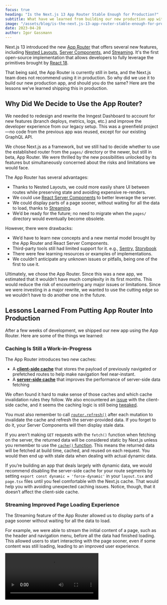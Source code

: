 ```yaml
---
focus: true
heading: "Is the Next.js 13 App Router Stable Enough for Production?"
subtitle: What have we learned from building our new production app with the still in beta Next.js 13 App Router?
image: "/assets/blog/is-the-next.js-13-app-router-stable-enough-for-production/featured-image.webp"
date: 2023-04-28
author: Igor Gassmann
---
```


Next.js 13 introduced the new [App Router](https://beta.nextjs.org/docs#introducing-the-app-router) that offers several new features, including [Nested Layouts](https://beta.nextjs.org/docs/routing/pages-and-layouts#nesting-layouts), [Server Components](https://beta.nextjs.org/docs/rendering/server-and-client-components#server-components), and [Streaming](https://beta.nextjs.org/docs/data-fetching/streaming-and-suspense). It's the first open-source implementation that allows developers to fully leverage the primitives brought by [React 18](https://react.dev/blog/2022/03/29/react-v18).

That being said, the App Router is currently still in beta, and the Next.js team does not recommend using it in production. So why did we use it to build our new production app, and should you do the same? Here are the lessons we’ve learned shipping this in production.

## Why Did We Decide to Use the App Router?

We needed to redesign and rewrite the Inngest Dashboard to account for new features (branch deploys, metrics, logs, etc.) and improve the developer experience from our legacy setup. This was a greenfield project—no code from the previous app was reused, except for our existing GraphQL API.

We chose Next.js as a framework, but we still had to decide whether to use the established router from the `pages/` directory or the newer, but still in beta, App Router. We were thrilled by the new possibilities unlocked by its features but simultaneously concerned about the risks and limitations we would face.

The App Router has several advantages:

- Thanks to Nested Layouts, we could more easily share UI between routes while preserving state and avoiding expensive re-renders.
- We could use [React Server Components](https://beta.nextjs.org/docs/rendering/server-and-client-components#server-components) to better leverage the server.
- We could display parts of a page sooner, without waiting for all the data to load, thanks to [Streaming](https://beta.nextjs.org/docs/data-fetching/streaming-and-suspense).
- We’d be ready for the future; no need to migrate when the `pages/` directory would eventually become obsolete.

However, there were drawbacks:

- We’d have to learn new concepts and a new mental model brought by the App Router and React Server Components.
- Third-party tools still had limited support for it. e.g., [Sentry](https://github.com/getsentry/sentry-javascript/issues/6726), [Storybook](https://github.com/storybookjs/storybook/blob/next/code/frameworks/nextjs/README.md#stories-for-pagescomponents-which-fetch-data)
- There were few learning resources or examples of implementations.
- We couldn’t anticipate any unknown issues or pitfalls, being one of the first to use it.

Ultimately, we chose the App Router. Since this was a new app, we estimated that it wouldn’t have much complexity in its first months. This would reduce the risk of encountering any major issues or limitations. Since we were investing in a major rewrite, we wanted to use the cutting edge so we wouldn’t have to do another one in the future.

## Lessons Learned From Putting App Router Into Production

After a few weeks of development, we shipped our new app using the App Router. Here are some of the things we learned:

### Caching Is Still a Work-in-Progress

The App Router introduces two new caches:

- A [**client-side cache**](https://beta.nextjs.org/docs/routing/linking-and-navigating#client-side-caching-of-rendered-server-components) that stores the payload of previously navigated or prefetched routes to help make navigation feel near-instant.
- A [**server-side cache**](https://beta.nextjs.org/docs/data-fetching/fundamentals#caching-data) that improves the performance of server-side data fetching

We often found it hard to make sense of those caches and which cache invalidation rules they follow. We also encountered an [issue](https://github.com/vercel/next.js/issues/42991) with the client-side cache, and it seems the caching logic is still being [tweaked](https://github.com/vercel/next.js/pull/48383).

You must also remember to call [`router.refresh()`](https://beta.nextjs.org/docs/data-fetching/mutating) after each mutation to invalidate the cache and refresh the server-provided data. If you forget to do it, your Server Components will then display stale data.

If you aren’t making `GET` requests with the `fetch()` function when fetching on the server, the 
returned data will be considered static by Next.js unless you remember to use the [`cache()` function](https://beta.nextjs.org/docs/data-fetching/caching#per-request-caching). This means the returned data will be fetched at build time, cached, and reused on each request. You would then end up with stale data when dealing with actual dynamic data.

If you’re building an app that deals largely with dynamic data, we would recommend disabling the server-side cache for your route segments by setting `export const dynamic = 'force-dynamic'` in your `layout.tsx` and `page.tsx` files until you feel comfortable with the Next.js cache. That would help you with avoiding unexpected caching issues. Notice, though, that it doesn’t affect the client-side cache.

### Streaming Improved Page Loading Experience

The Streaming feature of the App Router allowed us to display parts of a page sooner without waiting for all the data to load.

For example, we were able to stream the initial content of a page, such as the header and navigation menu, before all the data had finished loading. This allowed users to start interacting with the page sooner, even if some content was still loading, leading to an improved user experience.

<video controls src="/assets/blog/is-the-next.js-13-app-router-stable-enough-for-production/streaming-in-action.mp4" />

### URL Search Parameters Can’t Be Used in a Layout Server Component

[Unlike page components](https://beta.nextjs.org/docs/api-reference/file-conventions/page#searchparams-optional), the App Router doesn’t make URL search parameters (`?key1=value1&key2=value2`) available to layout server components. This is because a [layout component](https://beta.nextjs.org/docs/api-reference/file-conventions/layout) is not re-rendered when the user navigates to a different page within that same layout. The search parameters could change between navigations, leading to the layout component having outdated values for the search parameters. The router works that way to provide faster navigation.

However, this was an issue for us since we wanted to implement an optional global filter for our app that would persist in the URL. We allow users to select an environment that filters all displayed data (functions, events, and deploys) to that environment.

![The environment selector in the Inngest Dashboard](/assets/blog/is-the-next.js-13-app-router-stable-enough-for-production/environment-selector.png)

Our first solution was to add an `env` search parameter to the URL, like this: `https://app.inngest.com/functions?env=staging`. However, we soon discovered this didn’t work for our layout components that needed to fetch data based on the selected environment.

To solve this issue, we had to convert the search parameter into an URL parameter: `https://app.inngest.com/env/staging/functions`. Layout components can receive [dynamic route parameters](https://beta.nextjs.org/docs/api-reference/file-conventions/layout#params-optional), resolving our problem. Since the App Router primarily uses paths for routing, we found that it works best when putting parameters like this into the URL path.

### The Opinionated File Structure Brings Many Benefits

The App Router is configured by creating [special files](https://beta.nextjs.org/docs/routing/fundamentals#file-conventions) within a folder structure. You can use those special files to declare [Suspense](https://react.dev/reference/react/Suspense) and [Error](https://react.dev/reference/react/Component#catching-rendering-errors-with-an-error-boundary) boundaries at multiple nesting levels.

![A section of the Inngest Dashboard’s file structure](/assets/blog/is-the-next.js-13-app-router-stable-enough-for-production/file-structure.png)

We can understand our app's structure and see at which levels the suspense and error boundaries are declared just by looking at our file structure. Before the App Router, we would have to look inside components to find these boundaries. This also has the benefit of promoting the use of those React primitives, which are often neglected by React developers.

Additionally, we can now [colocate](https://beta.nextjs.org/docs/routing/fundamentals#colocation) our files with our routes, such as components, tests, and styles. This is especially useful for files that are only used by one route.

### **Learning Curve and Limited Learning Resources**

The steep learning curve was one of the biggest challenges we faced with the App Router. There's a lot to learn between the new routing, React Server Components, and caches. React Server Components also requires us to update our existing mental models for how to structure components which can be challenging when you’ve been building react apps for years only on the client. This learning curve undoubtedly slowed down our development process, and we’re still learning.

The official Next.js team did excellent work with their [docs](https://beta.nextjs.org/docs), and it is immensely helpful to learn the basics. However, as soon as you need to implement something beyond the typical path, you will likely struggle to find resources such as blog posts or implementation examples to help you. You’ll often be more successful in these moments by looking at [GitHub issues](https://github.com/vercel/next.js/issues) and Twitter conversations.

At this moment, we still have some open questions that we’re trying to figure out:

- How to properly dedupe fields across multiple GraphQL queries when using React Server Components?
- How do you add pagination to a list in a layout server component?

With time, we believe these challenges will be resolved, and we’ll see more learning resources and best practices emerging from the community, such as this blog post. But until then, it’s important to be patient and persistent in seeking solutions. It’s also helpful to share our experiences and solutions with others to help build a more substantial knowledge base.

Considering those challenges, we recommend falling back to a client component when you get stuck trying to implement something with a React Server Component. In Next.js, client components still benefit from being [pre-rendered](https://beta.nextjs.org/docs/rendering/server-and-client-components#client-components) on the server, like in the `pages/` directory.

## **Conclusion**

Overall, we found that the App Router is now stable enough if you’re building a new app from the ground up, but it requires significant investment in learning and experimentation. We wouldn’t recommend yet migrating an existing app since you’re more likely to encounter issues when trying to support all your specific use cases.

If you’re considering using the App Router for your project, we would recommend taking the time to read through the [official docs](https://beta.nextjs.org/docs) thoroughly. If you neglect this step, you may cause yourself problems. With the right approach and mindset, the App Router can be a powerful tool for building complex and flexible web applications.

In a future post, we’ll discuss how failing to declare Suspense boundaries properly can make your app feel slow, how debugging has changed with the introduction of React Server Components, and how to handle cold boots.

If you’re curious to see the App Router in action, check out our new Inngest Dashboard by signing up [here](/sign-up?ref=blog-is-the-next.js-13-app-router-stable-enough-for-production).

![The Inngest Dashboard](/assets/blog/is-the-next.js-13-app-router-stable-enough-for-production/inngest-dashboard.png)
